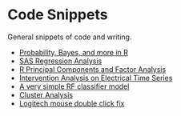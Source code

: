 Code Snippets
==========

General snippets of code and writing.

-   [Probability, Bayes, and more in R](probabilitybayes.md)
-   [SAS Regression Analysis](regression.sas)
-   [R Principal Components and Factor Analysis](PC_FA.r)
-   [Intervention Analysis on Electrical Time Series](PowerTimeSeries.r)
-   [A very simple RF classifier model](BasicClassifier.r)
-   [Cluster Analysis](ClusterAnalysis.r)
-   [Logitech mouse double click fix](catch_double_click.lua)
